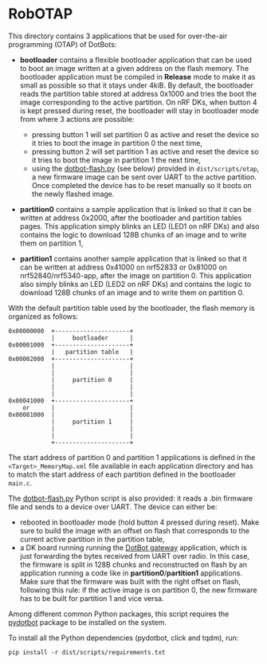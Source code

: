 # RobOTAP

This directory contains 3 applications that be used for over-the-air
programming (OTAP) of DotBots:
- **bootloader** contains a flexible bootloader application that
  can be used to boot an image written at a given address on the flash memory.
  The bootloader application must be compiled in **Release** mode to make it as
  small as possible so that it stays under 4kiB. By default, the bootloader reads
  the partition table stored at address 0x1000 and tries the boot the image
  corresponding to the active partition. On nRF DKs, when button 4 is kept pressed
  during reset, the bootloader will stay in bootloader mode from where 3 actions
  are possible:
  - pressing button 1 will set partition 0 as active and reset the device so it
    tries to boot the image in partition 0 the next time,
  - pressing button 2 will set partition 1 as active and reset the device so it
    tries to boot the image in partition 1 the next time,
  - using the [dotbot-flash.py](dist/scripts/dotbot-flash.py) (see below)
    provided in `dist/scripts/otap`, a new firmware
    image can be sent over UART to the active partition. Once completed the
    device has to be reset manually so it boots on the newly flashed image.

- **partition0**
  contains a sample application that is linked so that
  it can be written at address 0x2000, after the bootloader and partition tables
  pages. This application simply blinks an LED (LED1 on nRF DKs) and also
  contains the logic to download 128B chunks of an image and to write them on
  partition 1,

- **partition1**
  contains another sample application that is
  linked so that it can be written at address 0x41000 on nrf52833 or 0x81000 on
  nrf52840/nrf5340-app, after the image on partition 0. This application also
  simply blinks an LED (LED2 on nRF DKs) and contains the logic to download
  128B chunks of an image and to write them on partition 0.

With the default partition table used by the bootloader, the flash memory is
organized as follows:

```
0x00000000  +---------------------+
            |     bootloader      |
0x00001000  +---------------------+
            |   partition table   |
0x00002000  +---------------------+
            |                     |
            |                     |
            |     partition 0     |
            |                     |
            |                     |
0x00041000  +---------------------+
    or      |                     |
0x00081000  |                     |
            |     partition 1     |
            |                     |
            |                     |
            +---------------------+
```

The start address of partition 0 and partition 1 applications is defined in the
`<Target>_MemoryMap.xml` file available in each application directory and has to
match the start address of each partition defined in the bootloader
`main.c`.

The [dotbot-flash.py](dist/scripts/dotbot-flash.py) Python script is also provided:
it reads a .bin firmware file and sends to a device over UART. The device can either
be:
  - rebooted in bootloader mode (hold button 4 pressed during reset).
  Make sure to build the image with an offset on flash that corresponds to the
  current active partition in the partition table,
  - a DK board running running the
  [DotBot gateway](https://github.com/DotBots/Dotbot-firmware/tree/main/projects/dotbot_gateway/)
  application, which is just forwarding the bytes received from UART over radio.
  In this case, the firmware is split in 128B chunks and reconstructed on flash
  by an application running a code like in
  **partition0**/**partition1**
  applications. Make sure that the firmware was built with the right offset on flash, following
  this rule: if the active image is on partition 0, the new firmware has to be
  built for partition 1 and vice versa.

Among different common Python packages, this script requires the
[pydotbot](https://pypi.org/project/pydotbot/) package to be installed on the
system.

To install all the Python dependencies (pydotbot, click and tqdm), run:

```
pip install -r dist/scripts/requirements.txt
```

